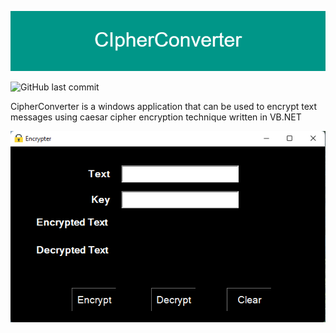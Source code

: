 ![](readmeimages/CIpherConverter.png)

![GitHub last commit](https://img.shields.io/github/last-commit/NishakMohomed/CipherConverter)

CipherConverter is a windows application that can be used to encrypt text messages using caesar cipher encryption technique written in VB.NET

![](readmeimages/app.png)
